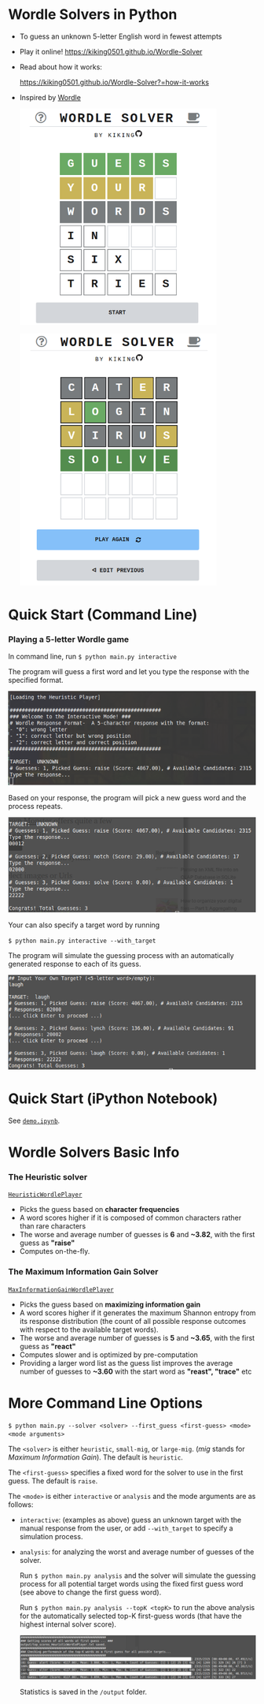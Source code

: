 # Wordle Solvers in Python

- To guess an unknown 5-letter English word in fewest attempts

- Play it online! https://kiking0501.github.io/Wordle-Solver

- Read about how it works:

   https://kiking0501.github.io/Wordle-Solver?=how-it-works
  
- Inspired by [Wordle](https://www.powerlanguage.co.uk/wordle/)

  <p float="center">
      <img src="img/home.png" width="400" />
  </p>

  <p>
    <img src="img/solve.png" width="400" />
  </p>







# Quick Start (Command Line)

### Playing a 5-letter Wordle game

In command line, run `$ python main.py interactive`

The program will guess a first word and let you type the response with the specified format.

![Interactively guess a word](img/interactive_unknown_target.png)

Based on your response, the program will pick a new guess word and the process repeats.

![Interactively guess a word](img/interactive_unknown_target2.png)

Your can also specify a target word by running

``$ python main.py interactive --with_target``

The program will simulate the guessing process with an automatically generated response to each of its guess.

![Simulation](img/interactive_with_target.png)



# Quick Start (iPython Notebook)

See [``demo.ipynb``](/demo.ipynb).





# Wordle Solvers Basic Info

### The Heuristic solver

[``HeuristicWordlePlayer``](HeuristicWordlePlayer.py)

- Picks the guess based on **character frequencies**
- A word scores higher if it is composed of common characters rather than rare characters
- The worse and average number of guesses is **6** and **~3.82**, with the first guess as **"raise"**
- Computes on-the-fly.

### The Maximum Information Gain Solver

[``MaxInformationGainWordlePlayer``](MaxInformationGainWordlePlayer.py)

- Picks the guess based on **maximizing information gain**
- A word scores higher if it generates the maximum Shannon entropy from its response distribution (the count of all possible response outcomes with respect to the available target words).
- The worse and average number of guesses is **5** and **~3.65**, with the first guess as **"react"**
- Computes slower and is optimized by pre-computation
- Providing a larger word list as the guess list improves the average number of guesses to **~3.60** with the start word as **"reast", "trace"** etc





# More Command Line Options

``$ python main.py --solver <solver> --first_guess <first-guess> <mode> <mode arguments>``

The ``<solver>``  is either ``heuristic``, ``small-mig``, or ``large-mig``.  (*mig* stands for *Maximum Information Gain*). The default is ``heuristic``.

The ``<first-guess>`` specifies a fixed word for the solver to use in the first guess. The default is ``raise``.

The ``<mode>`` is either ``interactive`` or ``analysis`` and the mode arguments are as follows:

- ``interactive``: (examples as above) guess an unknown target with the manual response from the user, or add ``--with_target`` to specify a simulation process.

- ``analysis``: for analyzing the worst and average number of guesses of the solver.

  Run ``$ python main.py analysis`` and the solver will simulate the guessing process for all potential target words using the fixed first guess word (see above to change the first guess word).

  Run ``$ python main.py analysis --topK <topK>`` to run the above analysis for the automatically selected top-K first-guess words (that have the highest internal solver score).

  ![Analysis](img/analysis_topK.png)

  Statistics is saved in the ``/output`` folder.
